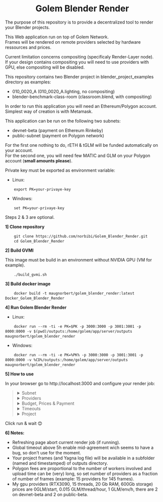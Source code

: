 <h1 align="center">Golem Blender Render</h1>

The purpose of this repository is to provide a decentralized tool to render your Blender projects.

This Web application run on top of Golem Network.  
Frames will be rendered on remote providers selected by hardware ressources and prices.

Current limitation concerns compositing (specificaly Render-Layer node).  
If your design contains compositing you will need to use providers with GPU, else compositing will be disabled.

This repository contains two Blender project in blender_project_examples directory as examples:  

- 010_0020_A (010_0020_A.lighting, no compositing)
- blender-benchmark-class-room (classroom.blend, with compositing)

In order to run this application you will need an Ethereum/Polygon account.  
Simplest way of creation is with Metamask.

This application can be run on the following two subnets:  

- devnet-beta (payment on Ethereum Rinkeby)
- public-subnet (payment on Polygon network)

For the first one nothing to do, rETH & tGLM will be funded automatically on your account.  
For the second one, you will need few MATIC and GLM on your Polygon account (**small amounts please**).

Private key must be exported as environment variable:

- Linux:
``` 
	export PK=your-privaye-key
``` 
- Windows:
``` 
	set PK=your-privaye-key
``` 

Steps 2 & 3 are optional.

**1] Clone repository**
``` 
	git clone https://github.com/norbibi/Golem_Blender_Render.git
	cd Golem_Blender_Render
``` 
**2] Build GVMI**

This image must be build in an environment without NVIDIA GPU (VM for example).
``` 
	./build_gvmi.sh
``` 
**3] Build docker image**
``` 
	docker build -t maugnorbert/golem_blender_render:latest Docker_Golem_Blender_Render
``` 
**4] Run Golem Blender Render**

- Linux:
``` 
	docker run --rm -ti -e PK=$PK -p 3000:3000 -p 3001:3001 -p 8000:8000 -v $(pwd)/outputs:/home/golem/app/server/outputs maugnorbert/golem_blender_render
``` 
- Windows:
``` 
	docker run --rm -ti -e PK=%PK% -p 3000:3000 -p 3001:3001 -p 8000:8000 -v %CD%/outputs:/home/golem/app/server/outputs maugnorbert/golem_blender_render
``` 
**5] How to use**

In your browser go to http://localhost:3000 and  configure your render job:

><details>
><summary>Subnet</summary>
>	
>- Select wanted subnet.
><p align="center">
>	<img src="screenshots/subnet.PNG" width="50%"> 
></p>
></details>
>
><details>
><summary>Providers</summary>  
>
>- Select hardware ressources of providers (threads, RAM, storage).
>- Specify how many workers you want to use.
>- Select GPU if needed/wanted.
><p align="center">
>	<img src="screenshots/providers.PNG" width="50%"> 
></p>
></details>
>
><details>
><summary>Budget, Prices & Payment</summary>
>	
>- Set the maximum budget you allow for this job (job will be cancelled if reached).
>- If enable, set the payment interval you allow.
>- Set your maximum prices (start, thread & env).
><p align="center">
>	<img src="screenshots/prices.PNG" width="50%"> 
></p>
></details>
>
><details>
><summary>Timeouts</summary>
>	
>- Set your global timeout (time needed that you estimate to render all frames, job will be cancelled if reached).
>- Set your upload timeout (time to upload your design to providers, it depends on provider's internet link quality).
>- Set your render timeout (time to render one frame, it depends on provider's ressources and design complexity).
><p align="center">
>	<img src="screenshots/timeouts.PNG" width="50%"> 
></p>
></details>
>
><details>
><summary>Project</summary>
>	
>- Select your project folder.
>- Select main blend file of your project.
>- Select frames to render with the slide range.
><p align="center">
>	<img src="screenshots/project.PNG" width="50%"> 
></p>
></details>

Click run & wait :blush:

**6] Notes:**

- Refreshing page abort current render job (if running).  
- Global timeout above 5h enable mid-agreement wich seems to have a bug, so don't use for the moment.  
- Your project frames (and Yagna log file) will be available in a subfolder (named and timestamped) of outputs directory.  
- Polygon fees are proportional to the number of workers involved and upload time can be (very) long, so set number of providers as a fraction of number of frames (example: 15 providers for 145 frames).
- My gpu providers (RTX3090, 15 threads, 20 Gb RAM, 600Gb storage) prices are 0GLM/start, 0.015 GLM/thread/hour, 1 GLM/env/h, there are 2 on devnet-beta and 2 on public-beta.  
